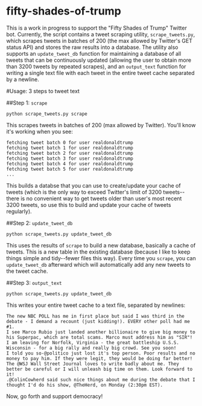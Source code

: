 # fifty-shades-of-trump

This is a work in progress to support the "Fifty Shades of Trump" Twitter bot. Currently, the script contains a tweet scraping utility, `scrape_tweets.py`, which scrapes tweets in batches of 200 (the max allowed by Twitter's GET status API) and stores the raw results into a database. The utility also supports an `update_tweet_db` function for maintaining a database of all tweets that can be continuously updated (allowing the user to obtain more than 3200 tweets by repeated scrapes), and an `output_text` function for writing a single text file with each tweet in the entire tweet cache separated by a newline.

#Usage: 3 steps to tweet text

##Step 1: `scrape`

`python scrape_tweets.py scrape`

This scrapes tweets in batches of 200 (max allowed by Twitter). You'll know it's working when you see:
```
fetching tweet batch 0 for user realdonaldtrump
fetching tweet batch 1 for user realdonaldtrump
fetching tweet batch 2 for user realdonaldtrump
fetching tweet batch 3 for user realdonaldtrump
fetching tweet batch 4 for user realdonaldtrump
fetching tweet batch 5 for user realdonaldtrump
...
```

This builds a databse that you can use to create/update your cache of tweets (which is the only way to exceed Twitter's limit of 3200 tweets--there is no convenient way to get tweets older than user's most recent 3200 tweets, so use this to build and update your cache of tweets regularly).

##Step 2: `update_tweet_db`

`python scrape_tweets.py update_tweet_db`

This uses the results of `scrape` to build a new database, basically a cache of tweets. This is a new table in the existing database (because I like to keep things simple and tidy--fewer files this way). Every time you `scrape`, you can `update_tweet_db` afterward which will automatically add any new tweets to the tweet cache. 

##Step 3: `output_text`

`python scrape_tweets.py update_tweet_db`

This writes your entire tweet cache to a text file, separated by newlines:

```
The new NBC POLL has me in first place but said I was third in the debate - I demand a recount (just kidding!). EVERY other poll had me #1.  
I see Marco Rubio just landed another billionaire to give big money to his Superpac, which are total scams. Marco must address him as "SIR"!  
I am leaving for Norfolk, Virginia - the great battleship U.S.S. Wisconsin - for a big rally and really big crowd. See you soon!  
I told you so-@politico just lost it's top person. Poor results and no money to pay him. If they were legit, they would be doing far better!  
The @WSJ Wall Street Journal loves to write badly about me. They better be careful or I will unleash big time on them. Look forward to it!  
.@ColinCowherd said such nice things about me during the debate that I thought I'd do his show, @TheHerd, on Monday (2:30pm EST). 
```


Now, go forth and support democracy! 
